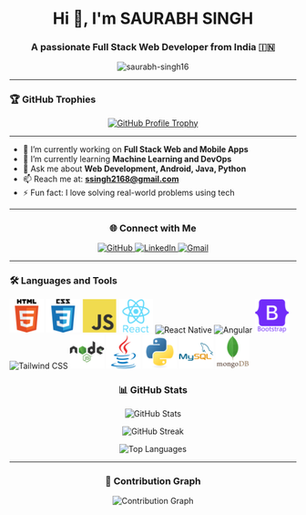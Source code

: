 <h1 align="center">Hi 👋, I'm SAURABH SINGH</h1>
<h3 align="center">A passionate Full Stack Web Developer from India 🇮🇳</h3>

<p align="center">
  <img src="https://komarev.com/ghpvc/?username=saurabh-singh16&label=Profile%20views&color=0e75b6&style=flat" alt="saurabh-singh16" />
</p>

---

### 🏆 GitHub Trophies

<p align="center">
  <a href="https://github.com/ryo-ma/github-profile-trophy">
    <img src="https://github-profile-trophy.vercel.app/?username=saurabh-singh16&theme=onedark" alt="GitHub Profile Trophy" />
  </a>
</p>

---

- 🔭 I’m currently working on **Full Stack Web and Mobile Apps**
- 🌱 I’m currently learning **Machine Learning and DevOps**
- 💬 Ask me about **Web Development, Android, Java, Python**
- 📫 Reach me at: **ssingh2168@gmail.com**
- ⚡ Fun fact: I love solving real-world problems using tech

---

<h3 align="center">🌐 Connect with Me</h3>
<p align="center">
  <a href="https://github.com/saurabh-singh16" target="_blank">
    <img src="https://img.shields.io/badge/GitHub-100000?style=for-the-badge&logo=github&logoColor=white" alt="GitHub" />
  </a>
  <a href="https://www.linkedin.com/in/saurabh-singh16" target="_blank">
    <img src="https://img.shields.io/badge/LinkedIn-0077B5?style=for-the-badge&logo=linkedin&logoColor=white" alt="LinkedIn" />
  </a>
  <a href="mailto:ssingh2168@gmail.com">
    <img src="https://img.shields.io/badge/Gmail-D14836?style=for-the-badge&logo=gmail&logoColor=white" alt="Gmail" />
  </a>
</p>

---

<h3 align="left">🛠️ Languages and Tools</h3>

<p align="left">
  <!-- Frontend -->
  <img src="https://raw.githubusercontent.com/devicons/devicon/master/icons/html5/html5-original-wordmark.svg" alt="HTML5" width="60" height="60"/>
  <img src="https://raw.githubusercontent.com/devicons/devicon/master/icons/css3/css3-original-wordmark.svg" alt="CSS3" width="60" height="60"/>
  <img src="https://raw.githubusercontent.com/devicons/devicon/master/icons/javascript/javascript-original.svg" alt="JavaScript" width="60" height="60"/>
  <img src="https://raw.githubusercontent.com/devicons/devicon/master/icons/react/react-original-wordmark.svg" alt="React" width="60" height="60"/>
  <img src="https://reactnative.dev/img/header_logo.svg" alt="React Native" width="60" height="60"/>
  <img src="https://angular.io/assets/images/logos/angular/angular.svg" alt="Angular" width="60" height="60"/>
  <img src="https://raw.githubusercontent.com/devicons/devicon/master/icons/bootstrap/bootstrap-plain-wordmark.svg" alt="Bootstrap" width="60" height="60"/>
  <img src="https://www.vectorlogo.zone/logos/tailwindcss/tailwindcss-icon.svg" alt="Tailwind CSS" width="60" height="60"/>

  <!-- Backend & Languages -->
  <img src="https://raw.githubusercontent.com/devicons/devicon/master/icons/nodejs/nodejs-original-wordmark.svg" alt="Node.js" width="60" height="60"/>
  <img src="https://raw.githubusercontent.com/devicons/devicon/master/icons/java/java-original.svg" alt="Java" width="60" height="60"/>
  <img src="https://raw.githubusercontent.com/devicons/devicon/master/icons/python/python-original.svg" alt="Python" width="60" height="60"/>

  <!-- Databases -->
  <img src="https://raw.githubusercontent.com/devicons/devicon/master/icons/mysql/mysql-original-wordmark.svg" alt="MySQL" width="60" height="60"/>
  <img src="https://raw.githubusercontent.com/devicons/devicon/master/icons/mongodb/mongodb-original-wordmark.svg" alt="MongoDB" width="60" height="60"/>
</p>

<h3 align="center">📊 GitHub Stats</h3>

<p align="center">
  <img src="https://github-readme-stats.vercel.app/api?username=saurabh-singh16&show_icons=true&theme=github_dark&locale=en" alt="GitHub Stats" />
</p>

<p align="center">
  <img src="https://github-readme-streak-stats.herokuapp.com/?user=saurabh-singh16&theme=dark" alt="GitHub Streak" />
</p>

<p align="center">
  <img src="https://github-readme-stats.vercel.app/api/top-langs/?username=saurabh-singh16&layout=compact&theme=dark" alt="Top Languages" />
</p>

---

<h3 align="center">🌱 Contribution Graph</h3>

<p align="center">
  <img src="https://github-readme-activity-graph.vercel.app/graph?username=saurabh-singh16&theme=react-dark&hide_border=true" alt="Contribution Graph" />
</p>
